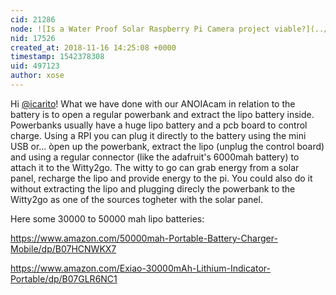 ```yaml
---
cid: 21286
node: ![Is a Water Proof Solar Raspberry Pi Camera project viable?](../notes/icarito/11-12-2018/is-a-water-proof-solar-raspberry-pi-camera-project-viable)
nid: 17526
created_at: 2018-11-16 14:25:08 +0000
timestamp: 1542378308
uid: 497123
author: xose
---
```


Hi [@icarito](/profile/icarito)! What we have done with our ANOIAcam in relation to the battery is to open a regular powerbank and extract the lipo battery inside. Powerbanks usually have a huge lipo battery and a pcb board to control charge. Using a RPI you can plug it directly to the battery using the mini USB or... òpen up the powerbank, extract the lipo (unplug the control board) and using a regular connector (like the adafruit's 6000mah battery) to attach it to the Witty2go. The witty to go can grab energy from a solar panel, recharge the lipo and provide energy to the pi. You could also do it without extracting the lipo and plugging direcly the powerbank to the Witty2go as one of the sources togheter with the solar panel.

Here some 30000 to 50000 mah lipo batteries:

https://www.amazon.com/50000mah-Portable-Battery-Charger-Mobile/dp/B07HCNWKX7

https://www.amazon.com/Exiao-30000mAh-Lithium-Indicator-Portable/dp/B07GLR6NC1